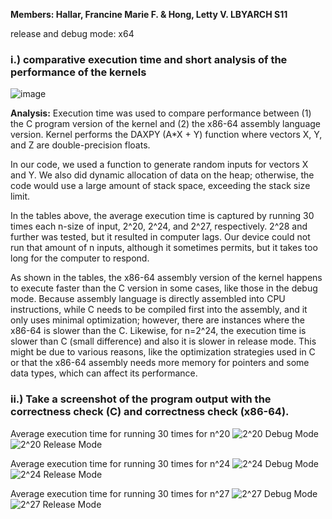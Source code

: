 **Members: Hallar, Francine Marie F. & Hong, Letty V.  LBYARCH S11**

release and debug mode: x64
### **i.) comparative execution time and short analysis of the performance of the kernels**

![image](https://github.com/HooDue/mp2_Hallar_Hong/assets/127380830/615a062a-3b39-4713-bd1d-145c08722bf7)

**Analysis:**
Execution time was used to compare performance between (1) the C program version of the kernel and (2) the x86-64 assembly language version.  Kernel performs the DAXPY (A*X + Y) function where vectors X, Y, and Z are double-precision floats. 

In our code, we used a function to generate random inputs for vectors X and Y. We also did dynamic allocation of data on the heap; otherwise, the code would use a large amount of stack space, exceeding the stack size limit. 

In the tables above, the average execution time is captured by running 30 times each n-size of input, 2^20, 2^24, and 2^27, respectively. 2^28 and further was tested, but it resulted in computer lags. Our device could not run that amount of n inputs, although it sometimes permits, but it takes too long for the computer to respond. 

As shown in the tables, the x86-64 assembly version of the kernel happens to execute faster than the C version in some cases, like those in the debug mode. Because assembly language is directly assembled into CPU instructions, while C needs to be compiled first into the assembly, and it only uses minimal optimization; however, there are instances where the x86-64 is slower than the C. Likewise, for  n=2^24, the execution time is slower than C (small difference) and also it is slower in release mode. This might be due to various reasons, like the optimization strategies used in C or that the x86-64 assembly needs more memory for pointers and some data types, which can affect its performance.



### **ii.) Take a screenshot of the program output with the correctness check (C) and correctness check (x86-64).**
 
Average execution time for running 30 times for n^20
    ![2^20 Debug Mode](https://github.com/HooDue/mp2_Hallar_Hong/assets/98597121/5c73cccb-5aa8-4e02-a955-0f69a2bc2480)
    ![2^20 Release Mode](https://github.com/HooDue/mp2_Hallar_Hong/assets/98597121/27fdc013-d2ba-4f31-80ca-4b93ce5a6bc5)
        
Average execution time for running 30 times for n^24
  ![2^24 Debug Mode](https://github.com/HooDue/mp2_Hallar_Hong/assets/98597121/05c152ed-dc62-48f2-a3f9-ae19651cab5b)
  ![2^24 Release Mode](https://github.com/HooDue/mp2_Hallar_Hong/assets/98597121/c029ba51-130b-4d2c-a1e9-2576e4097b2d)

Average execution time for running 30 times for n^27
  ![2^27 Debug Mode](https://github.com/HooDue/mp2_Hallar_Hong/assets/98597121/6eebf007-3cbb-4944-89cf-08cebc1f4dc4)
  ![2^27 Release Mode](https://github.com/HooDue/mp2_Hallar_Hong/assets/98597121/17ea08fd-c934-497d-a02a-12834305a86f)     
